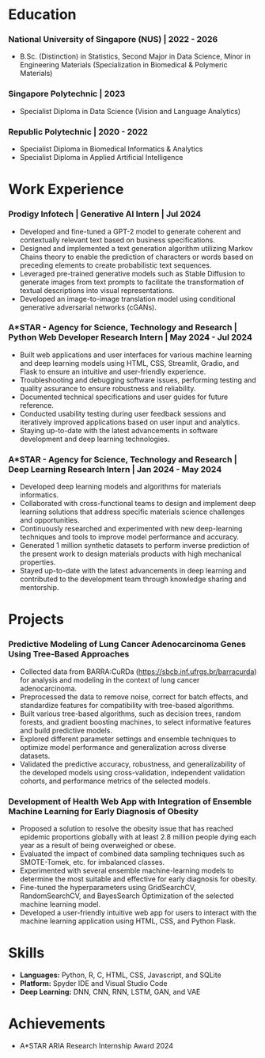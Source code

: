 # Education 
### **National University of Singapore (NUS) | 2022 - 2026**

- B.Sc. (Distinction) in Statistics, Second Major in Data Science, Minor in Engineering Materials (Specialization in Biomedical & Polymeric Materials)

### **Singapore Polytechnic | 2023**
- Specialist Diploma in Data Science (Vision and Language Analytics)

### **Republic Polytechnic | 2020 - 2022**
- Specialist Diploma in Biomedical Informatics & Analytics 
- Specialist Diploma in Applied Artificial Intelligence

# Work Experience
### **Prodigy Infotech | Generative AI Intern | Jul 2024**
- Developed and fine-tuned a GPT-2 model to generate coherent and contextually relevant text based on business specifications.
- Designed and implemented a text generation algorithm utilizing Markov Chains theory to enable the prediction of characters or words based on preceding elements to create probabilistic text sequences.
- Leveraged pre-trained generative models such as Stable Diffusion to generate images from text prompts to facilitate the transformation of textual descriptions into visual representations.
- Developed an image-to-image translation model using conditional generative adversarial networks (cGANs).

### **A*STAR - Agency for Science, Technology and Research | Python Web Developer Research Intern | May 2024 - Jul 2024**
- Built web applications and user interfaces for various machine learning and deep learning models using HTML, CSS, Streamlit, Gradio, and Flask to ensure an intuitive and user-friendly experience. 
- Troubleshooting and debugging software issues, performing testing and quality assurance to ensure robustness and reliability.
- Documented technical specifications and user guides for future reference.
- Conducted usability testing during user feedback sessions and iteratively improved applications based on user input and analytics.
- Staying up-to-date with the latest advancements in software development and deep learning technologies.

### **A*STAR - Agency for Science, Technology and Research | Deep Learning Research Intern | Jan 2024 - May 2024**
- Developed deep learning models and algorithms for materials informatics.
- Collaborated with cross-functional teams to design and implement deep learning solutions that address specific materials science challenges and opportunities. 
- Continuously researched and experimented with new deep-learning techniques and tools to improve model performance and accuracy.
- Generated 1 million synthetic datasets to perform inverse prediction of the present work to design materials products with high mechanical properties.
- Stayed up-to-date with the latest advancements in deep learning and contributed to the development team through knowledge sharing and mentorship.

# Projects
### **Predictive Modeling of Lung Cancer Adenocarcinoma Genes Using Tree-Based Approaches**
- Collected data from BARRA:CuRDa (https://sbcb.inf.ufrgs.br/barracurda) for analysis and modeling in the context of lung cancer adenocarcinoma.
- Preprocessed the data to remove noise, correct for batch effects, and standardize features for compatibility with tree-based algorithms.
- Built various tree-based algorithms, such as decision trees, random forests, and gradient boosting machines, to select informative features and build predictive models.
- Explored different parameter settings and ensemble techniques to optimize model performance and generalization across diverse datasets.
- Validated the predictive accuracy, robustness, and generalizability of the developed models using cross-validation, independent validation cohorts, and performance metrics of the selected models.

### **Development of Health Web App with Integration of Ensemble Machine Learning for Early Diagnosis of Obesity**
- Proposed a solution to resolve the obesity issue that has reached epidemic proportions globally with at least 2.8 million people dying each year as a result of being overweighed or obese.
- Evaluated the impact of combined data sampling techniques such as SMOTE-Tomek, etc. for imbalanced classes.
- Experimented with several ensemble machine-learning models to determine the most suitable and effective for early diagnosis for obesity.
- Fine-tuned the hyperparameters using GridSearchCV, RandomSearchCV, and BayesSearch Optimization of the selected machine learning model.
- Developed a user-friendly intuitive web app for users to interact with the machine learning application using HTML, CSS, and Python Flask. 


# Skills 
- **Languages:** Python, R, C, HTML, CSS, Javascript, and SQLite
- **Platform:** Spyder IDE and Visual Studio Code
- **Deep Learning:** DNN, CNN, RNN, LSTM, GAN, and VAE

# Achievements
- A*STAR ARIA Research Internship Award 2024


